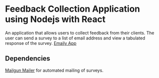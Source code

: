 # Feedback Collection Application using Nodejs with React

An application that allows users to collect feedback from their clients.
The user can send a survey to a list of email address and view a tabulated response of the survey.
[Emaily App](https://rocky-mountain-62570.herokuapp.com/)

## Dependencies
[Mailgun Mailer](https://medium.com/@samwsoftware/mailgun-mailer-cb71d24965db) for automated mailing of surveys.
